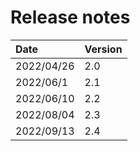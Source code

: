 # Release notes

| Date        | Version   |
| :----       | :---------|
| 2022/04/26  | 2.0       |
| 2022/06/1   | 2.1       |
| 2022/06/10  | 2.2       |
| 2022/08/04  | 2.3       |
| 2022/09/13  | 2.4       |
